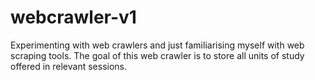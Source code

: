# webcrawler-v1
Experimenting with web crawlers and just familiarising myself with web scraping tools. The goal of this web crawler is to store all units of study offered in relevant sessions.
